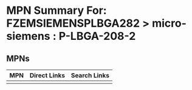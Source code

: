 



# MPN Summary For: FZEMSIEMENSPLBGA282 > micro-siemens : P-LBGA-208-2

## MPNs
  

|MPN|Direct Links|Search Links|
| :--- | :--- | :--- |
||||
